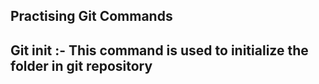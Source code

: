## Practising Git Commands
## Git init :- This command is used to initialize the folder in git repository